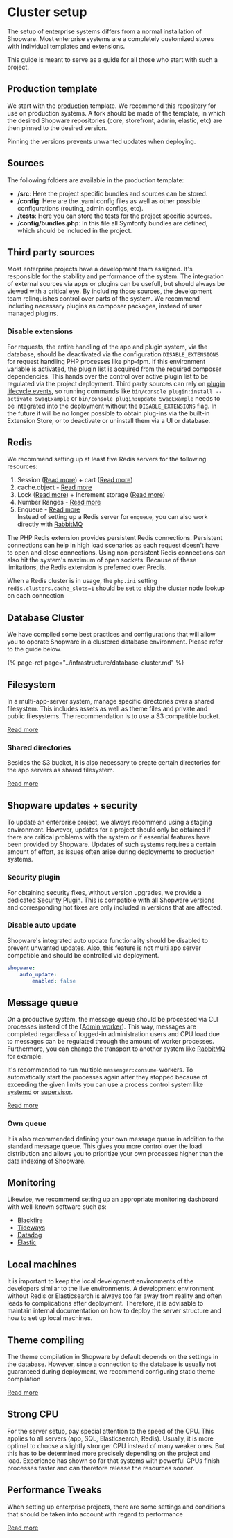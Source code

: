 # Cluster setup

The setup of enterprise systems differs from a normal installation of Shopware. Most enterprise systems are a completely customized stores with individual templates and extensions.

This guide is meant to serve as a guide for all those who start with such a project.

## Production template

We start with the [production](composer.md#shopware-6-production-template) template. We recommend this repository for use on production systems. A fork should be made of the template, in which the desired Shopware repositories (core, storefront, admin, elastic, etc) are then pinned to the desired version.

Pinning the versions prevents unwanted updates when deploying.

## Sources

The following folders are available in the production template:

- **/src**: Here the project specific bundles and sources can be stored.
- **/config**: Here are the .yaml config files as well as other possible configurations (routing, admin configs, etc).
- **/tests**: Here you can store the tests for the project specific sources.
- **/config/bundles.php**: In this file all Symfonfy bundles are defined, which should be included in the project.

## Third party sources

Most enterprise projects have a development team assigned. It's responsible for the stability and performance of the system. The integration of external sources via apps or plugins can be usefull, but should always be viewed with a critical eye. By including those sources, the development team relinquishes control over parts of the system. We recommend including necessary plugins as composer packages, instead of user managed plugins.

### Disable extensions

For requests, the entire handling of the app and plugin system, via the database, should be deactivated via the configuration `DISABLE_EXTENSIONS` for request handling PHP processes like php-fpm. If this environment variable is activated, the plugin list is acquired from the required composer dependencies. This hands over the control over active plugin list to be regulated via the project deployment.  Third party sources can rely on [plugin lifecycle events](https://developer.shopware.com/docs/guides/plugins/plugins/plugin-fundamentals/plugin-lifecycle), so running commands like `bin/console plugin:install --activate SwagExample` or `bin/console plugin:update SwagExample` needs to be integrated into the deployment without the `DISABLE_EXTENSIONS` flag. In the future it will be no longer possible to obtain plug-ins via the built-in Extension Store, or to deactivate or uninstall them via a UI or database.

## Redis

We recommend setting up at least five Redis servers for the following resources:

1. Session ([Read more](../performance/session.md)) + cart ([Read more](../infrastructure/database-cluster.md#cart-in-redis))
1. cache.object - [Read more](../performance/caches.md#example-replace-some-cache-with-redis)
1. Lock ([Read more](../performance/lock-store.md)) + Increment storage ([Read more](../performance/increment.md))
1. Number Ranges - [Read more](../performance/number-ranges.md)
1. Enqueue - [Read more](../infrastructure/message-queue.md#transport-redis-example)  
   Instead of setting up a Redis server for `enqueue`, you can also work directly with [RabbitMQ](../infrastructure/message-queue.md#transport-rabbitmq-example)

The PHP Redis extension provides persistent Redis connections. Persistent connections can help in high load scenarios as each request doesn't have to open and close connections. Using non-persistent Redis connections can also hit the system's maximum of open sockets. Because of these limitations, the Redis extension is preferred over Predis.

When a Redis cluster is in usage, the `php.ini` setting `redis.clusters.cache_slots=1` should be set to skip the cluster node lookup on each connection

## Database Cluster

We have compiled some best practices and configurations that will allow you to operate Shopware in a clustered database environment. Please refer to the guide below.

{% page-ref page="../infrastructure/database-cluster.md" %}

## Filesystem

In a multi-app-server system, manage specific directories over a shared filesystem. This includes assets as well as theme files and private and public filesystems. The recommendation is to use a S3 compatible bucket.

[Read more](../infrastructure/filesystem.md)

### Shared directories

Besides the S3 bucket, it is also necessary to create certain directories for the app servers as shared filesystem.

[Read more](./composer.md#storage-and-caches)

## Shopware updates + security

To update an enterprise project, we always recommend using a staging environment. However, updates for a project should only be obtained if there are critical problems with the system or if essential features have been provided by Shopware.
Updates of such systems requires a certain amount of effort, as issues often arise during deployments to production systems.

### Security plugin

For obtaining security fixes, without version upgrades, we provide a dedicated [Security Plugin](https://store.shopware.com/swag136939272659f/shopware-6-sicherheits-plugin.html). This is compatible with all Shopware versions and corresponding hot fixes are only included in versions that are affected.

### Disable auto update

Shopware's integrated auto update functionality should be disabled to prevent unwanted updates. Also, this feature is not multi app server compatible and should be controlled via deployment.

```yaml
shopware:
    auto_update:
        enabled: false
```

## Message queue

On a productive system, the message queue should be processed via CLI processes instead of the ([Admin worker](../infrastructure/message-queue.md#admin-worker)). This way, messages are completed regardless of logged-in administration users and CPU load due to messages can be regulated through the amount of worker processes. Furthermore, you can change the transport to another system like [RabbitMQ](https://www.rabbitmq.com/) for example.

It's recommended to run multiple `messenger:consume`-workers. To automatically start the processes again after they stopped because of exceeding the given limits you can use a process control system like [systemd](https://www.freedesktop.org/wiki/Software/systemd/) or [supervisor](http://supervisord.org/running.html).

[Read more](../infrastructure/message-queue.md)

### Own queue

It is also recommended defining your own message queue in addition to the standard message queue. This gives you more control over the load distribution and allows you to prioritize your own processes higher than the data indexing of Shopware.

## Monitoring

Likewise, we recommend setting up an appropriate monitoring dashboard with well-known software such as:

- [Blackfire](https://www.blackfire.io/)
- [Tideways](https://tideways.com/)
- [Datadog](https://www.datadoghq.com/)
- [Elastic](https://www.elastic.co/)

## Local machines

It is important to keep the local development environments of the developers similar to the live environments. A development environment without Redis or Elasticsearch is always too far away from reality and often leads to complications after deployment. Therefore, it is advisable to maintain internal documentation on how to deploy the server structure and how to set up local machines.

## Theme compiling

The theme compilation in Shopware by default depends on the settings in the database. However, since a connection to the database is usually not guaranteed during deployment, we recommend configuring static theme compilation

[Read more](deployments/build-w-o-db.md#compiling-the-storefront-without-database)

## Strong CPU

For the server setup, pay special attention to the speed of the CPU. This applies to all servers (app, SQL, Elasticsearch, Redis). Usually, it is more optimal to choose a slightly stronger CPU instead of many weaker ones. But this has to be determined more precisely depending on the project and load. Experience has shown so far that systems with powerful CPUs finish processes faster and can therefore release the resources sooner.

## Performance Tweaks

When setting up enterprise projects, there are some settings and conditions that should be taken into account with regard to performance

[Read more](../performance/performance-tweaks.md)
